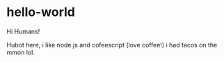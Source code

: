 # hello-world

Hi Humans!

Hubot here, i like node.js and cofeescript (love coffee!)
i had tacos on the mmon lol.
